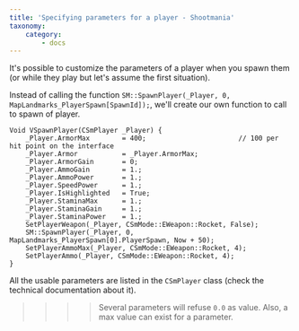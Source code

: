 ```yaml
---
title: 'Specifying parameters for a player - Shootmania'
taxonomy:
    category:
        - docs
---
```


It's possible to customize the parameters of a player when you spawn them (or while they play but let's assume the first situation).

Instead of calling the function `SM::SpawnPlayer(_Player, 0, MapLandmarks_PlayerSpawn[SpawnId]);`, we'll create our own function to call to spawn of player.

```
Void VSpawnPlayer(CSmPlayer _Player) {
    _Player.ArmorMax 		= 400;                       // 100 per hit point on the interface
    _Player.Armor 			= _Player.ArmorMax;
    _Player.ArmorGain 		= 0;
    _Player.AmmoGain 		= 1.;
    _Player.AmmoPower 		= 1.;
    _Player.SpeedPower 		= 1.;
    _Player.IsHighlighted 	= True;
    _Player.StaminaMax 		= 1.;
    _Player.StaminaGain 	= 1.;
    _Player.StaminaPower 	= 1.;
    SetPlayerWeapon(_Player, CSmMode::EWeapon::Rocket, False);
    SM::SpawnPlayer(_Player, 0, MapLandmarks_PlayerSpawn[0].PlayerSpawn, Now + 50);
    SetPlayerAmmoMax(_Player, CSmMode::EWeapon::Rocket, 4);
    SetPlayerAmmo(_Player, CSmMode::EWeapon::Rocket, 4);
}
```

All the usable parameters are listed in the `CSmPlayer` class (check the technical documentation about it).

>>>> Several parameters will refuse `0.0` as value. Also, a max value can exist for a parameter.

